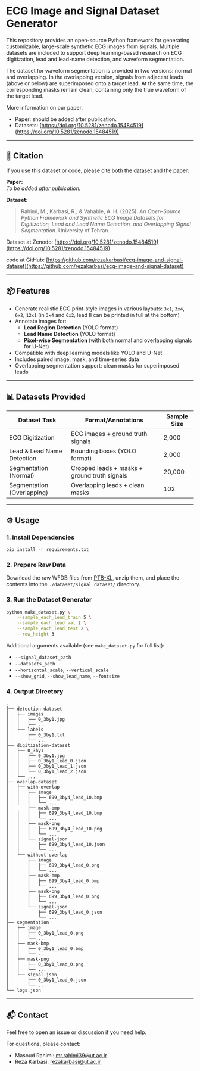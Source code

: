 # ECG Image and Signal Dataset Generator

This repository provides an open-source Python framework for generating customizable, large-scale synthetic ECG images from signals. Multiple datasets are included to support deep learning-based research on ECG digitization, lead and lead-name detection, and waveform segmentation.

The dataset for waveform segmentation is provided in two versions: normal and overlapping. In the overlapping version, signals from adjacent leads (above or below) are superimposed onto a target lead. At the same time, the corresponding masks remain clean, containing only the true waveform of the target lead.

More information on our paper.
- Paper: should be added after publication.
- Datasets: [https://doi.org/10.5281/zenodo.15484519](https://doi.org/10.5281/zenodo.15484519)

---

## 🧠 Citation
If you use this dataset or code, please cite both the dataset and the paper:

**Paper:**  
*To be added after publication.*

**Dataset:**
> Rahimi, M., Karbasi, R., & Vahabie, A. H. (2025). *An Open-Source Python Framework and Synthetic ECG Image Datasets for Digitization, Lead and Lead Name Detection, and Overlapping Signal Segmentation*. University of Tehran.

Dataset at Zenodo: [https://doi.org/10.5281/zenodo.15484519](https://doi.org/10.5281/zenodo.15484519)

code at GitHub: [https://github.com/rezakarbasi/ecg-image-and-signal-dataset](https://github.com/rezakarbasi/ecg-image-and-signal-dataset)  


---

## 📦 Features

- Generate realistic ECG print-style images in various layouts: `3x1`, `3x4`, `6x2`, `12x1` (in `3x4` and `6x2`, lead II can be printed in full at the bottom)
- Annotate images for:
  - **Lead Region Detection** (YOLO format)
  - **Lead Name Detection** (YOLO format)
  - **Pixel-wise Segmentation** (with both normal and overlapping signals for U-Net)
- Compatible with deep learning models like YOLO and U-Net
- Includes paired image, mask, and time-series data
- Overlapping segmentation support: clean masks for superimposed leads

---

## 📊 Datasets Provided

| Dataset Task               | Format/Annotations                              | Sample Size |
|----------------------------|-------------------------------------------------|-------------|
| ECG Digitization           | ECG images + ground truth signals               | 2,000       |
| Lead & Lead Name Detection | Bounding boxes (YOLO format)                    | 2,000       |
| Segmentation (Normal)      | Cropped leads + masks + ground truth signals    | 20,000      |
| Segmentation (Overlapping) | Overlapping leads + clean masks                 | 102         |

---

## ⚙️ Usage

### 1. Install Dependencies
```bash
pip install -r requirements.txt
```

### 2. Prepare Raw Data
Download the raw WFDB files from [PTB-XL](https://physionet.org/content/ptb-xl/1.0.3/), unzip them, and place the contents into the `./dataset/signal_dataset/` directory.

### 3. Run the Dataset Generator
```bash
python make_dataset.py \
    --sample_each_lead_train 5 \
    --sample_each_lead_val 2 \
    --sample_each_lead_test 2 \
    --row_height 3
```

Additional arguments available (see `make_dataset.py` for full list):
- `--signal_dataset_path` 
- `--datasets_path`
- `--horizontal_scale`, `--vertical_scale`
- `--show_grid`, `--show_lead_name`, `--fontsize`

### 4. Output Directory
```
.
├── detection-dataset
│   ├── images
│   │   ├── 0_3by1.jpg
│   │   ├── ...
│   └── labels
│       ├── 0_3by1.txt
│       └── ...
├── digitization-dataset
│   ├── 0_3by1
│   │   ├── 0_3by1.jpg
│   │   ├── 0_3by1_lead_0.json
│   │   ├── 0_3by1_lead_1.json
│   │   └── 0_3by1_lead_2.json
│   └── ...
├── overlap-dataset
│   ├── with-overlap
│   │   ├── image
│   │   │   ├── 699_3by4_lead_10.bmp
│   │   │   └── ...
│       ├── mask-bmp
│   │   │   ├── 699_3by4_lead_10.bmp
│   │   │   └── ...
│   │   ├── mask-png
│   │   │   ├── 699_3by4_lead_10.png
│   │   │   └── ...
│   │   └── signal-json
│   │       ├── 699_3by4_lead_10.json
│   │       └── ...
│   └── without-overlap
│       ├── image
│       │   ├── 699_3by4_lead_0.png
│       │   └── ...
│       ├── mask-bmp
│       │   ├── 699_3by4_lead_0.bmp
│       │   └── ...
│       ├── mask-png
│       │   ├── 699_3by4_lead_0.png
│       │   └── ...
│       └── signal-json
│           ├── 699_3by4_lead_0.json
│           └── ...
├── segmentation
│   ├── image
│   │   ├── 0_3by1_lead_0.png
│   │   └── ...
│   ├── mask-bmp
│   │   ├── 0_3by1_lead_0.bmp
│   │   └── ...
│   ├── mask-png
│   │   ├── 0_3by1_lead_0.png
│   │   └── ...
│   └── signal-json
│       ├── 0_3by1_lead_0.json
│       └── ...
└── logs.json

```

---

## 📬 Contact
Feel free to open an issue or discussion if you need help.

For questions, please contact:
- Masoud Rahimi: mr.rahimi39@ut.ac.ir
- Reza Karbasi: rezakarbasi@ut.ac.ir
